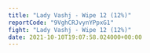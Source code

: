```yaml
---
title: "Lady Vashj - Wipe 12 (12%)"
reportCode: "9VghCRJvynYPpxG1"
fight: "Lady Vashj - Wipe 12 (12%)"
date: 2021-10-10T19:07:58.024000+00:00
---
```

